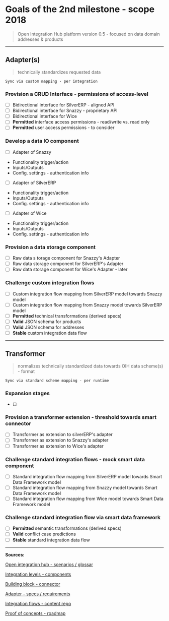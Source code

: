 # Goals of the 2nd milestone - scope 2018

> Open Integration Hub platform version 0.5 - focused on data domain addresses & products

---

## Adapter(s)
> technically standardizes requested data

```
Sync via custom mapping - per integration
```

### Provision a CRUD Interface - permissions of access-level
  - [ ] Bidirectional interface for SilverERP - aligned API
  - [ ] Bidirectional interface for Snazzy - proprietary API
  - [ ] Bidirectional interface for Wice
  - [ ] **Permitted** interface access permissions - read/write vs. read only
  - [ ] **Permitted** user access permissions - to consider

### Develop a data IO component
  - [ ] Adapter of Snazzy
  * Functionality trigger/action
  * Inputs/Outputs
  * Config. settings - authentication info
  - [ ] Adapter of SilverERP
  * Functionality trigger/action
  * Inputs/Outputs
  * Config. settings - authentication info
  - [ ] Adapter of Wice
  * Functionality trigger/action
  * Inputs/Outputs
  * Config. settings - authentication info

### Provision a data storage component
  - [ ] Raw data s torage component for Snazzy's Adapter
  - [ ] Raw data storage component for SilverERP's Adapter
  - [ ] Raw data storage component for Wice's Adapter - later

### Challenge custom integration flows
  - [ ] Custom integration flow mapping from SilverERP model towards Snazzy model
  - [ ] Custom integration flow mapping from Snazzy model towards SilverERP model
  - [ ] **Permitted** technical transformations (derived specs)
  - [ ] **Valid** JSON schema for products
  - [ ] **Valid** JSON schema for addresses
  - [ ] **Stable** custom integration data flow

---

## Transformer
> normalizes technically standardized data towards OIH data scheme(s) - format

```
Sync via standard scheme mapping - per runtime
```

### Expansion stages
  - [ ]

### Provision a transformer extension - threshold towards smart connector
  - [ ] Transformer as extension to silverERP's adapter
  - [ ] Transformer as extension to Snazzy's adapter
  - [ ] Transformer as extension to Wice's adapter

### Challenge standard integration flows - mock smart data component
  - [ ] Standard integration flow mapping from SilverERP model towards Smart Data Framework model
  - [ ] Standard integration flow mapping from Snazzy model towards Smart Data Framework model
  - [ ] Standard integration flow mapping from Wice model towards Smart Data Framework model

### Challenge standard integration flow via smart data framework
  - [ ] **Permitted** semantic transformations (derived specs)
  - [ ] **Valid** conflict case predictions
  - [ ] **Stable** standard integration data flow

---

**Sources:**

[Open integration hub - scenarios / glossar](https://github.com/openintegrationhub/Board/blob/d8020ce1bb0abd16c2be68aa7a95e9cc9ea975e1/protocols/2017-11-13BoardWorkshop.md#oih-board-meeting-protocol)

[Integration levels - components](https://github.com/openintegrationhub/Architecture/blob/d898a557a7faeaef213ffd60c7fc9cf525c3d9fa/Protocols/2017-11-29Workshop.md)

[Building block - connector](https://github.com/openintegrationhub/Architecture/blob/d898a557a7faeaef213ffd60c7fc9cf525c3d9fa/baseArchitecture.md#building-block)

[Adapter - specs / requirements](https://github.com/openintegrationhub/Connectors/blob/2f15948445318dc923ebb83754d8ae8da3f0fad8/Adapters/AdapterGuide.md)

[Integration flows - content repo](https://github.com/openintegrationhub/Microservices/blob/3cef84f584045d08d1df13f7945f46896ae737d4/RepositoryManagement/IntegrationContentRepository.md)

[Proof of concepts - roadmap ](https://github.com/openintegrationhub/Architecture/blob/d58e8b1750022d95c5339ed39502d9d77b1166e1/Roadmap/RoadmapV1.md)
